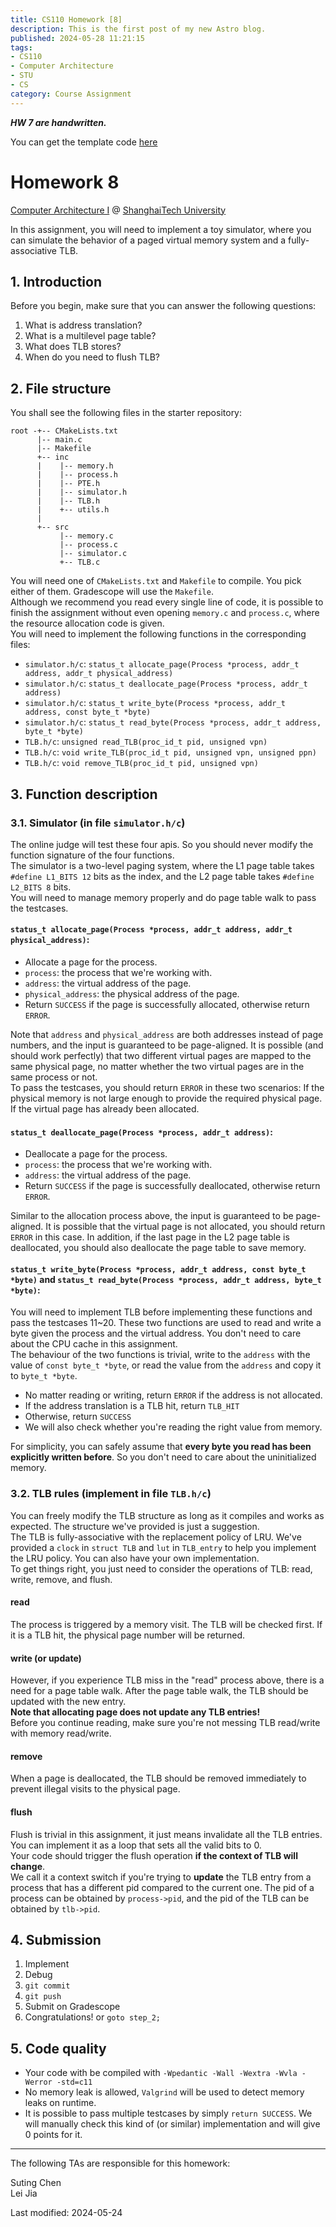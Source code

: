 ```yaml
---
title: CS110 Homework [8]
description: This is the first post of my new Astro blog.
published: 2024-05-28 11:21:15
tags:
- CS110
- Computer Architecture
- STU
- CS
category: Course Assignment
---
```


***HW 7 are handwritten.***

You can get the template code [here](https://classroom.github.com/a/NeKHp1pi)

<!--more-->

# Homework 8

[Computer Architecture I](https://toast-lab.sist.shanghaitech.edu.cn/courses/CS110@ShanghaiTech/Spring-2024/index.html) @ [ShanghaiTech University](https://www.shanghaitech.edu.cn/)  

  
In this assignment, you will need to implement a toy simulator, where you can simulate the behavior of a paged virtual memory system and a fully-associative TLB.  


## 1. Introduction

Before you begin, make sure that you can answer the following questions:

1. What is address translation?
2. What is a multilevel page table?
3. What does TLB stores?
4. When do you need to flush TLB?

## 2. File structure

You shall see the following files in the starter repository:
```
root -+-- CMakeLists.txt
      |-- main.c
      |-- Makefile
      +-- inc
      |    |-- memory.h
      |    |-- process.h
      |    |-- PTE.h
      |    |-- simulator.h
      |    |-- TLB.h
      |    +-- utils.h
      |
      +-- src
           |-- memory.c
           |-- process.c
           |-- simulator.c
           +-- TLB.c
```
You will need one of `CMakeLists.txt` and `Makefile` to compile. You pick either of them. Gradescope will use the `Makefile`.  
Although we recommend you read every single line of code, it is possible to finish the assignment without even opening `memory.c` and `process.c`, where the resource allocation code is given.  
You will need to implement the following functions in the corresponding files:

- `simulator.h/c`: `status_t allocate_page(Process *process, addr_t address, addr_t physical_address)`
- `simulator.h/c`: `status_t deallocate_page(Process *process, addr_t address)`
- `simulator.h/c`: `status_t write_byte(Process *process, addr_t address, const byte_t *byte)`
- `simulator.h/c`: `status_t read_byte(Process *process, addr_t address, byte_t *byte)`
- `TLB.h/c`: `unsigned read_TLB(proc_id_t pid, unsigned vpn)`
- `TLB.h/c`: `void write_TLB(proc_id_t pid, unsigned vpn, unsigned ppn)`
- `TLB.h/c`: `void remove_TLB(proc_id_t pid, unsigned vpn)`

## 3. Function description

### 3.1. Simulator (in file `simulator.h/c`)

The online judge will test these four apis. So you should never modify the function signature of the four functions.  
The simulator is a two-level paging system, where the L1 page table takes `#define L1_BITS 12` bits as the index, and the L2 page table takes `#define L2_BITS 8` bits.  
You will need to manage memory properly and do page table walk to pass the testcases.

#### `status_t allocate_page(Process *process, addr_t address, addr_t physical_address)`:

- Allocate a page for the process.
- `process`: the process that we're working with.
- `address`: the virtual address of the page.
- `physical_address`: the physical address of the page.
- Return `SUCCESS` if the page is successfully allocated, otherwise return `ERROR`.

Note that `address` and `physical_address` are both addresses instead of page numbers, and the input is guaranteed to be page-aligned. It is possible (and should work perfectly) that two different virtual pages are mapped to the same physical page, no matter whether the two virtual pages are in the same process or not.  
To pass the testcases, you should return `ERROR` in these two scenarios: If the physical memory is not large enough to provide the required physical page. If the virtual page has already been allocated.

#### `status_t deallocate_page(Process *process, addr_t address)`:

- Deallocate a page for the process.
- `process`: the process that we're working with.
- `address`: the virtual address of the page.
- Return `SUCCESS` if the page is successfully deallocated, otherwise return `ERROR`.

Similar to the allocation process above, the input is guaranteed to be page-aligned. It is possible that the virtual page is not allocated, you should return `ERROR` in this case. In addition, if the last page in the L2 page table is deallocated, you should also deallocate the page table to save memory.

#### `status_t write_byte(Process *process, addr_t address, const byte_t *byte)` and `status_t read_byte(Process *process, addr_t address, byte_t *byte)`:

You will need to implement TLB before implementing these functions and pass the testcases 11~20. These two functions are used to read and write a byte given the process and the virtual address. You don't need to care about the CPU cache in this assignment.  
The behaviour of the two functions is trivial, write to the `address` with the value of `const byte_t *byte`, or read the value from the `address` and copy it to `byte_t *byte`.

- No matter reading or writing, return `ERROR` if the address is not allocated.
- If the address translation is a TLB hit, return `TLB_HIT`
- Otherwise, return `SUCCESS`
- We will also check whether you're reading the right value from memory.

For simplicity, you can safely assume that **every byte you read has been explicitly written before**. So you don't need to care about the uninitialized memory.

### 3.2. TLB rules (implement in file `TLB.h/c`)

You can freely modify the TLB structure as long as it compiles and works as expected. The structure we've provided is just a suggestion.  
The TLB is fully-associative with the replacement policy of LRU. We've provided a `clock` in `struct TLB` and `lut` in `TLB_entry` to help you implement the LRU policy. You can also have your own implementation.  
To get things right, you just need to consider the operations of TLB: read, write, remove, and flush.

#### read

The process is triggered by a memory visit. The TLB will be checked first. If it is a TLB hit, the physical page number will be returned.

#### write (or update)

However, if you experience TLB miss in the "read" process above, there is a need for a page table walk. After the page table walk, the TLB should be updated with the new entry.  
**Note that allocating page does not update any TLB entries!**  
Before you continue reading, make sure you're not messing TLB read/write with memory read/write.

#### remove

When a page is deallocated, the TLB should be removed immediately to prevent illegal visits to the physical page.

#### flush

Flush is trivial in this assignment, it just means invalidate all the TLB entries. You can implement it as a loop that sets all the valid bits to 0.  
Your code should trigger the flush operation **if the context of TLB will change**.  
We call it a context switch if you're trying to **update** the TLB entry from a process that has a different pid compared to the current one. The pid of a process can be obtained by `process->pid`, and the pid of the TLB can be obtained by `tlb->pid`.

## 4. Submission

1. Implement
2. Debug
3. `git commit`
4. `git push`
5. Submit on Gradescope
6. Congratulations! or `goto step_2;`

## 5. Code quality

- Your code with be compiled with `-Wpedantic -Wall -Wextra -Wvla -Werror -std=c11`
- No memory leak is allowed, `Valgrind` will be used to detect memory leaks on runtime.
- It is possible to pass multiple testcases by simply `return SUCCESS`. We will manually check this kind of (or similar) implementation and will give 0 points for it.

---

The following TAs are responsible for this homework:

Suting Chen <chenst AT shanghaitech.edu.cn>  
Lei Jia <jialei2022 AT shanghaitech.edu.cn>  

  

Last modified: 2024-05-24
